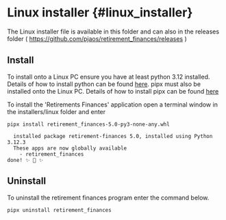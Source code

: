# Linux installer {#linux_installer}

The Linux installer file is available in this folder and can also in the releases folder ( https://github.com/pjaos/retirement_finances/releases )

## Install
To install onto a Linux PC ensure you have at least python 3.12 installed. Details of how to install python can be found [here](https://docs.python.org/3.12/using/unix.html). pipx must also be installed onto the Linux PC. Details of how to install pipx can be found [here](https://pipx.pypa.io/latest/installation/)

To install the 'Retirements Finances' application open a terminal window in the installers/linux folder and enter

```
pipx install retirement_finances-5.0-py3-none-any.whl
```

```
  installed package retirement-finances 5.0, installed using Python 3.12.3
  These apps are now globally available
    - retirement_finances
done! ✨ 🌟 ✨
```

## Uninstall

To uninstall the retirement finances program enter the command below.

```
pipx uninstall retirement_finances
```
